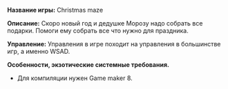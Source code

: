 <b>Название игры:</b> Christmas maze

<b>Описание:</b> Скоро новый год и дедушке Морозу надо собрать все подарки. Помоги ему собрать все что нужно для праздника.

<b>Управление:</b> Управления в игре походит на управления в большинстве игр, а именно WSAD.

<b>Особенности, экзотические системные требования.</b>
- Для компиляции нужен Game maker 8.
